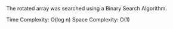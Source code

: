 The rotated array was searched using a Binary Search Algorithm. 

Time Complexity: O(log n)
Space Complexity: O(1)